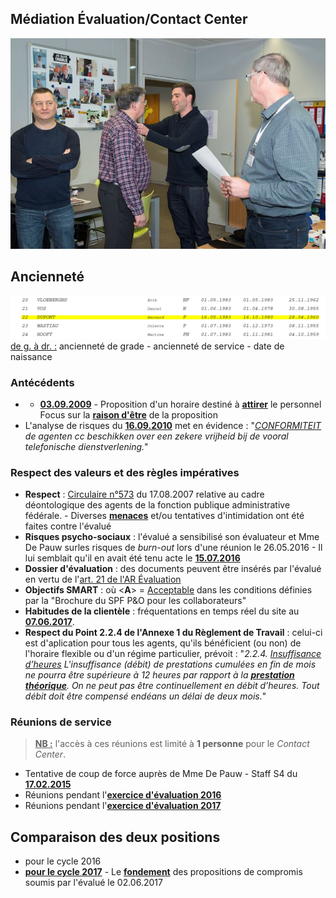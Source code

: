 ## Médiation &Eacute;valuation/Contact Center

![](Decoration.jpg "Cérémonie du 14.03.2017")

## Ancienneté

![](Anciennete.png)  
<u>de g. à dr. :</u> ancienneté de grade - ancienneté de service - date de naissance

### Antécédents

* * [**03.09.2009**](Werking_Contactcenter_20090903.pdf) - Proposition d'un horaire destiné à **<u>attirer</u>** le personnel<br>Focus sur la [**raison d'être**](Adaptation_Horaire.md) de la proposition
* L'analyse de risques du [**16.09.2010**](Risicoanalyse_20100916.pdf) met en évidence : "*<u>CONFORMITEIT</u> de agenten cc beschikken over een zekere vrijheid bij de vooral telefonische dienstverlening.*"

### Respect des valeurs et des règles impératives

* **Respect** : [Circulaire n°573](Valeurs.md) du 17.08.2007 relative au cadre déontologique des agents de la fonction publique administrative fédérale. - Diverses [**menaces**](Menaces.md) et/ou tentatives d'intimidation ont été faites contre l'évalué 
* **Risques psycho-sociaux** : l'évalué a sensibilisé son évaluateur et Mme De Pauw surles risques de *burn-out* lors d'une réunion le 26.05.2016 - Il lui semblait qu'il en avait été tenu acte le [**15.07.2016**](Mail_TDalemans_201607015.png)
* **Dossier d'évaluation** :  des documents peuvent être insérés par l'évalué en vertu de l'[art. 21 de l'AR &Eacute;valuation](Art_21_KB_Eval.png)
* **Objectifs SMART** : où &lt;**A**&gt; = [Acceptable](SMART.md) dans les conditions définies par la "Brochure du SPF P&O pour les collaborateurs"
* **Habitudes de la clientèle** : fréquentations en temps réel du site au [**07.06.2017**](https://bobjr-1.github.io/Temp/Mediation_CC/Frequentations_20170607.html).
* **Respect du Point 2.2.4 de l'Annexe 1 du Règlement de Travail** : celui-ci est d'aplication pour tous les agents, qu'ils bénéficient (ou non) de l'horaire flexible ou d'un régime particulier, prévoit : "*2.2.4. <u>Insuffisance d’heures</u> L'insuffisance (débit) de prestations cumulées en fin de mois ne pourra être supérieure à 12 heures par rapport à la [**prestation théorique**](Prestation_theorique.md). On ne peut pas être continuellement en débit d’heures. Tout débit doit être compensé endéans un délai de deux mois.*"

### Réunions de service

> **<u>NB :</u>** l'accès à ces réunions est limité à **1 personne** pour le *Contact Center*.

* Tentative de coup de force auprès de Mme De Pauw - Staff S4 du [**17.02.2015**](20150217.png)
* Réunions pendant l'[**exercice d'évaluation 2016**](RS_2016.md)
* Réunions pendant l'[**exercice d'évaluation 2017**](RS_2017.md)

## Comparaison des deux positions

* pour le cycle 2016
* [**pour le cycle 2017**](Positions_2017.md) - Le [**fondement**](Zoom.md) des propositions de compromis soumis par l'évalué le 02.06.2017

